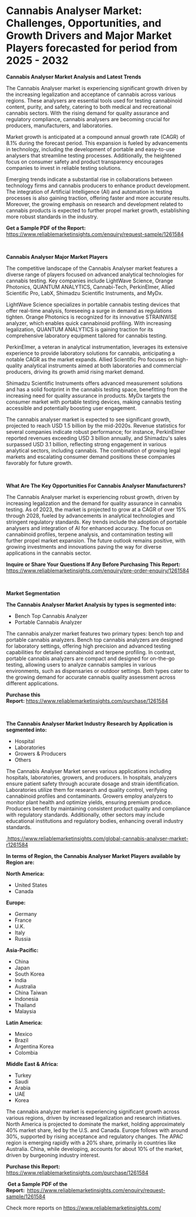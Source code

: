 <p><h1>Cannabis Analyser Market: Challenges, Opportunities, and Growth Drivers and Major Market Players forecasted for period from 2025 - 2032</h1></p><p><strong>Cannabis Analyser Market Analysis and Latest Trends</strong></p>
<p><p>The Cannabis Analyser market is experiencing significant growth driven by the increasing legalization and acceptance of cannabis across various regions. These analysers are essential tools used for testing cannabinoid content, purity, and safety, catering to both medical and recreational cannabis sectors. With the rising demand for quality assurance and regulatory compliance, cannabis analysers are becoming crucial for producers, manufacturers, and laboratories.</p><p>Market growth is anticipated at a compound annual growth rate (CAGR) of 8.1% during the forecast period. This expansion is fueled by advancements in technology, including the development of portable and easy-to-use analysers that streamline testing processes. Additionally, the heightened focus on consumer safety and product transparency encourages companies to invest in reliable testing solutions.</p><p>Emerging trends indicate a substantial rise in collaborations between technology firms and cannabis producers to enhance product development. The integration of Artificial Intelligence (AI) and automation in testing processes is also gaining traction, offering faster and more accurate results. Moreover, the growing emphasis on research and development related to cannabis products is expected to further propel market growth, establishing more robust standards in the industry.</p></p>
<p><strong>Get a Sample PDF of the Report:&nbsp;</strong> <a href="https://www.reliablemarketinsights.com/enquiry/request-sample/1261584?utm_campaign=2317&utm_medium=2&utm_source=Github&utm_content=ia&utm_term=27022025&utm_id=cannabis-analyser">https://www.reliablemarketinsights.com/enquiry/request-sample/1261584</a></p>
<p>&nbsp;</p>
<p><strong>Cannabis Analyser Major Market Players</strong></p>
<p><p>The competitive landscape of the Cannabis Analyser market features a diverse range of players focused on advanced analytical technologies for cannabis testing. Key companies include LightWave Science, Orange Photonics, QUANTUM ANALYTICS, Cannabi-Tech, PerkinElmer, Allied Scientific Pro, LabX, Shimadzu Scientific Instruments, and MyDx. </p><p>LightWave Science specializes in portable cannabis testing devices that offer real-time analysis, foreseeing a surge in demand as regulations tighten. Orange Photonics is recognized for its innovative STRAINWISE analyzer, which enables quick cannabinoid profiling. With increasing legalization, QUANTUM ANALYTICS is gaining traction for its comprehensive laboratory equipment tailored for cannabis testing.</p><p>PerkinElmer, a veteran in analytical instrumentation, leverages its extensive experience to provide laboratory solutions for cannabis, anticipating a notable CAGR as the market expands. Allied Scientific Pro focuses on high-quality analytical instruments aimed at both laboratories and commercial producers, driving its growth amid rising market demand.</p><p>Shimadzu Scientific Instruments offers advanced measurement solutions and has a solid footprint in the cannabis testing space, benefitting from the increasing need for quality assurance in products. MyDx targets the consumer market with portable testing devices, making cannabis testing accessible and potentially boosting user engagement.</p><p>The cannabis analyser market is expected to see significant growth, projected to reach USD 1.5 billion by the mid-2020s. Revenue statistics for several companies indicate robust performance; for instance, PerkinElmer reported revenues exceeding USD 3 billion annually, and Shimadzu's sales surpassed USD 3.1 billion, reflecting strong engagement in various analytical sectors, including cannabis. The combination of growing legal markets and escalating consumer demand positions these companies favorably for future growth.</p></p>
<p>&nbsp;</p>
<p><strong>What Are The Key Opportunities For Cannabis Analyser Manufacturers?</strong></p>
<p><p>The Cannabis Analyser market is experiencing robust growth, driven by increasing legalization and the demand for quality assurance in cannabis testing. As of 2023, the market is projected to grow at a CAGR of over 15% through 2028, fueled by advancements in analytical technologies and stringent regulatory standards. Key trends include the adoption of portable analysers and integration of AI for enhanced accuracy. The focus on cannabinoid profiles, terpene analysis, and contamination testing will further propel market expansion. The future outlook remains positive, with growing investments and innovations paving the way for diverse applications in the cannabis sector.</p></p>
<p><strong>Inquire or Share Your Questions If Any Before Purchasing This Report:</strong> <a href="https://www.reliablemarketinsights.com/enquiry/pre-order-enquiry/1261584?utm_campaign=2317&utm_medium=2&utm_source=Github&utm_content=ia&utm_term=27022025&utm_id=cannabis-analyser">https://www.reliablemarketinsights.com/enquiry/pre-order-enquiry/1261584</a></p>
<p>&nbsp;</p>
<p><strong>Market Segmentation</strong></p>
<p><strong>The Cannabis Analyser Market Analysis by types is segmented into:</strong></p>
<p><ul><li>Bench Top Cannabis Analyzer</li><li>Portable Cannabis Analyzer</li></ul></p>
<p><p>The cannabis analyzer market features two primary types: bench top and portable cannabis analyzers. Bench top cannabis analyzers are designed for laboratory settings, offering high precision and advanced testing capabilities for detailed cannabinoid and terpene profiling. In contrast, portable cannabis analyzers are compact and designed for on-the-go testing, allowing users to analyze cannabis samples in various environments, such as dispensaries or outdoor settings. Both types cater to the growing demand for accurate cannabis quality assessment across different applications.</p></p>
<p><strong>Purchase this Report:&nbsp;</strong><a href="https://www.reliablemarketinsights.com/purchase/1261584?utm_campaign=2317&utm_medium=2&utm_source=Github&utm_content=ia&utm_term=27022025&utm_id=cannabis-analyser">https://www.reliablemarketinsights.com/purchase/1261584</a></p>
<p>&nbsp;</p>
<p><strong>The Cannabis Analyser Market Industry Research by Application is segmented into:</strong></p>
<p><ul><li>Hospital</li><li>Laboratories</li><li>Growers & Producers</li><li>Others</li></ul></p>
<p><p>The Cannabis Analyser Market serves various applications including hospitals, laboratories, growers, and producers. In hospitals, analyzers ensure patient safety through accurate dosage and strain identification. Laboratories utilize them for research and quality control, verifying cannabinoid profiles and contaminants. Growers employ analyzers to monitor plant health and optimize yields, ensuring premium produce. Producers benefit by maintaining consistent product quality and compliance with regulatory standards. Additionally, other sectors may include educational institutions and regulatory bodies, enhancing overall industry standards.</p></p>
<p><a href="https://www.reliablemarketinsights.com/global-cannabis-analyser-market-r1261584?utm_campaign=2317&utm_medium=2&utm_source=Github&utm_content=ia&utm_term=27022025&utm_id=cannabis-analyser">&nbsp;https://www.reliablemarketinsights.com/global-cannabis-analyser-market-r1261584</a></p>
<p><strong>In terms of Region, the Cannabis Analyser Market Players available by Region are:</strong></p>
<p>
    <p> <strong> North America: </strong>
        <ul>
            <li>United States</li>
            <li>Canada</li>
        </ul>
        </p> 
    <p> <strong> Europe: </strong>
        <ul>
            <li>Germany</li>
            <li>France</li>
            <li>U.K.</li>
            <li>Italy</li>
            <li>Russia</li>
        </ul>
        </p> 
    <p> <strong> Asia-Pacific: </strong>
        <ul>
            <li>China</li>
            <li>Japan</li>
            <li>South Korea</li>
            <li>India</li>
            <li>Australia</li>
            <li>China Taiwan</li>
            <li>Indonesia</li>
            <li>Thailand</li>
            <li>Malaysia</li>
        </ul>
        </p> 
    <p> <strong> Latin America: </strong>
        <ul>
            <li>Mexico</li>
            <li>Brazil</li>
            <li>Argentina Korea</li>
            <li>Colombia</li>
        </ul>
        </p> 
    <p> <strong> Middle East & Africa: </strong>
        <ul>
            <li>Turkey</li>
            <li>Saudi</li>
            <li>Arabia</li>
            <li>UAE</li>
            <li>Korea</li>
        </ul>
    </p>
    </p>
<p><p>The cannabis analyzer market is experiencing significant growth across various regions, driven by increased legalization and research initiatives. North America is projected to dominate the market, holding approximately 40% market share, led by the U.S. and Canada. Europe follows with around 30%, supported by rising acceptance and regulatory changes. The APAC region is emerging rapidly with a 20% share, primarily in countries like Australia. China, while developing, accounts for about 10% of the market, driven by burgeoning industry interest.</p></p>
<p><strong>Purchase this Report: </strong><a href="https://www.reliablemarketinsights.com/purchase/1261584?utm_campaign=2317&utm_medium=2&utm_source=Github&utm_content=ia&utm_term=27022025&utm_id=cannabis-analyser">https://www.reliablemarketinsights.com/purchase/1261584</a></p>
<p>&nbsp;<strong>Get a Sample PDF of the Report:&nbsp;&nbsp;</strong><a href="https://www.reliablemarketinsights.com/enquiry/request-sample/1261584?utm_campaign=2317&utm_medium=2&utm_source=Github&utm_content=ia&utm_term=27022025&utm_id=cannabis-analyser">https://www.reliablemarketinsights.com/enquiry/request-sample/1261584</a></p>
<p><strong></strong></p>
<p>Check more reports on <a href="https://www.reliablemarketinsights.com/?utm_campaign=2317&utm_medium=2&utm_source=Github&utm_content=ia&utm_term=27022025&utm_id=cannabis-analyser">https://www.reliablemarketinsights.com/</a></p>